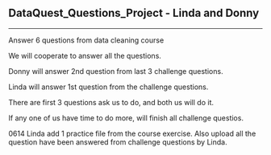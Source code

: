 ## DataQuest_Questions_Project - Linda and Donny 

-----------------------------------------------
Answer 6 questions from data cleaning course

We will cooperate to answer all the questions.

Donny will answer 2nd question from last 3 challenge questions.

Linda will answer 1st question from the challenge questions.

There are first 3 questions ask us to do, and both us will do it.

If any one of us have time to do more, will finish all challenge questios.


0614 Linda add 1 practice file from the course exercise.
     Also upload all the question have been answered from challenge questions by Linda.

